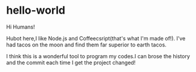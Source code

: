 # hello-world
Hi Humans!

Hubot here,I like Node.js and Coffeecsript(that's what I'm made of!).
I've had tacos on the moon and find them far superior to earth tacos.

I think this is a wonderful tool to program my codes.I can brose the 
history and the commit each time I get the project changed!
